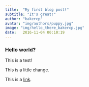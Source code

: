 ```yaml
---
title:  "My first blog post!"
subtitle: "It's great!"
author: "bakercp"
avatar: "img/authors/puppy.jpg"
image: "img/hello_there_bakercp.jpg"
date:   2016-11-04 00:10:19
---
```


### Hello world?
This is a test!

This is a little change.

This is a [link](http://google.com).
